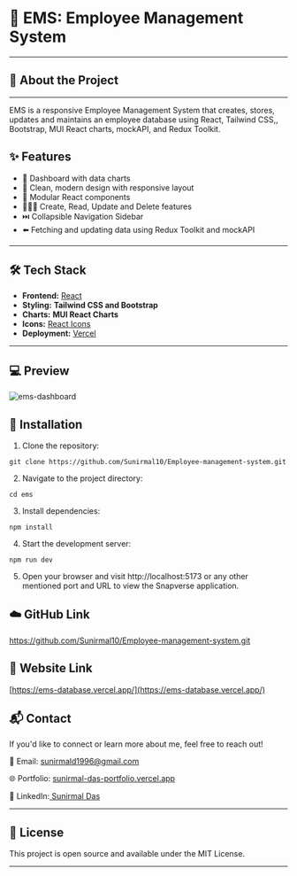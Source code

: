 # 🌟 EMS: Employee Management System
---

## 🚀 About the Project
---
EMS is a responsive Employee Management System that creates, stores, updates and maintains an employee database using React, Tailwind CSS,, Bootstrap, MUI React charts, mockAPI, and Redux Toolkit.

## ✨ Features

- 📁 Dashboard with data charts
- 🎨 Clean, modern design with responsive layout
- 🧩 Modular React components
- 🧑🏻‍💼 Create, Read, Update and Delete features
- ⏭️ Collapsible Navigation Sidebar
- ⬅️ Fetching and updating data using Redux Toolkit and mockAPI

---

## 🛠 Tech Stack

- **Frontend:** [React](https://reactjs.org/)
- **Styling:**   **Tailwind CSS and Bootstrap**
- **Charts:** **MUI React Charts**
- **Icons:** [React Icons](https://react-icons.github.io/)
- **Deployment:** [Vercel](https://vercel.com/)

---

## 💻 Preview

![ems-dashboard](https://github.com/user-attachments/assets/f45fb541-f926-4e65-b0fd-de4def8798e7)


##  🔧 Installation

1. Clone the repository:

```
git clone https://github.com/Sunirmal10/Employee-management-system.git
```

2. Navigate to the project directory:

```
cd ems
```

3. Install dependencies:

```
npm install
```

4. Start the development server:

```
npm run dev
```

5. Open your browser and visit http://localhost:5173 or any other mentioned port and URL to view the Snapverse application.

## ☁️ GitHub Link

https://github.com/Sunirmal10/Employee-management-system.git

## 🔗 Website Link

[https://ems-database.vercel.app/](https://ems-database.vercel.app/)

## 📬 Contact

If you'd like to connect or learn more about me, feel free to reach out!

📧 Email: sunirmald1996@gmail.com

🌐 Portfolio: [sunirmal-das-portfolio.vercel.app](https://sunirmal-das-portfolio.vercel.app/)

💼 LinkedIn:[ Sunirmal Das](www.linkedin.com/in/sdofficial008)

---

## 📝 License
This project is open source and available under the MIT License.

---
